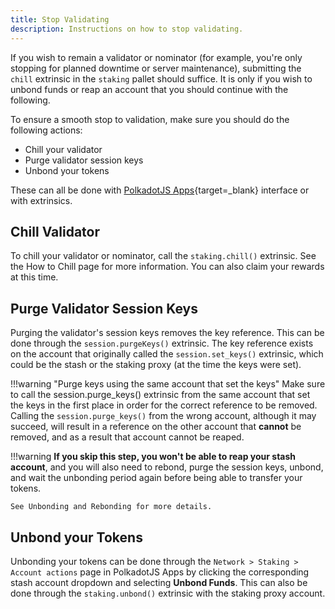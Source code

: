 ```yaml
---
title: Stop Validating
description: Instructions on how to stop validating.
---
```


If you wish to remain a validator or nominator (for example, you're only stopping for planned downtime or server maintenance), submitting the `chill` extrinsic in the `staking` pallet should suffice. It is
only if you wish to unbond funds or reap an account that you should continue with the following.

To ensure a smooth stop to validation, make sure you should do the following actions:

- Chill your validator
- Purge validator session keys
- Unbond your tokens

These can all be done with [PolkadotJS Apps](https://polkadot.js.org/apps){target=_blank} interface or with extrinsics.

<!-- TODO: add links later -->

## Chill Validator

To chill your validator or nominator, call the `staking.chill()` extrinsic. See the How to Chill page for more information. You can also claim your rewards at this time.

## Purge Validator Session Keys

Purging the validator's session keys removes the key reference. This can be done through the
`session.purgeKeys()` extrinsic. The key reference exists on the account that originally called the
`session.set_keys()` extrinsic, which could be the stash or the staking proxy (at the time the keys
were set).

!!!warning "Purge keys using the same account that set the keys"
    Make sure to call the session.purge_keys() extrinsic from the same account that set the keys in the
    first place in order for the correct reference to be removed. Calling the `session.purge_keys()`
    from the wrong account, although it may succeed, will result in a reference on the other account
    that **cannot** be removed, and as a result that account cannot be reaped.

!!!warning
    **If you skip this step, you won't be able to reap your stash account**, and you will also need
    to rebond, purge the session keys, unbond, and wait the unbonding period again before being able to
    transfer your tokens.

    See Unbonding and Rebonding for more details.


## Unbond your Tokens

Unbonding your tokens can be done through the `Network > Staking > Account actions` page in
PolkadotJS Apps by clicking the corresponding stash account dropdown and selecting **Unbond Funds**.
This can also be done through the `staking.unbond()` extrinsic with the staking proxy account.